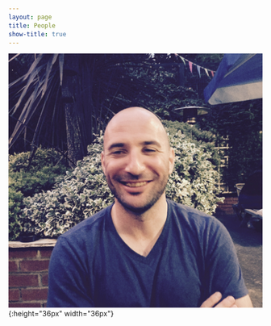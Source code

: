 ```yaml
---
layout: page
title: People
show-title: true
---
```


![image-title-here](/assets/images/FullSizeRender.jpg){:height="36px" width="36px"}

